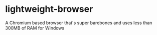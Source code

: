 # lightweight-browser
A Chromium based browser that's super barebones and uses less than 300MB of RAM for Windows
